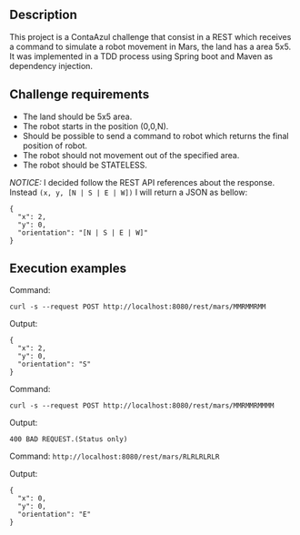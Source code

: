 ## Description

This project is a ContaAzul challenge that consist in a  REST which receives a command to simulate a robot movement in Mars, the land has a area 5x5. It was implemented in a TDD process using Spring boot and Maven as dependency injection.

## Challenge requirements

* The land should be 5x5 area.
* The robot starts in the position (0,0,N).
* Should be possible to send a command to robot which returns the final position of robot.
* The robot should not movement out of the specified area.
* The robot should be STATELESS.


*NOTICE:* I decided follow the REST API references about the response. Instead `(x, y, [N | S | E | W])` I will return a JSON as bellow: 
```
{
  "x": 2,
  "y": 0,
  "orientation": "[N | S | E | W]"
}
```

## Execution examples

Command:

`curl -s --request POST http://localhost:8080/rest/mars/MMRMMRMM`

Output:

```
{
  "x": 2,
  "y": 0,
  "orientation": "S"
}
```
Command:

`curl -s --request POST http://localhost:8080/rest/mars/MMRMMRMMMM`

Output:

`400 BAD REQUEST.(Status only)`

Command:
`http://localhost:8080/rest/mars/RLRLRLRLR`

Output:

```
{
  "x": 0,
  "y": 0,
  "orientation": "E"
}
```
